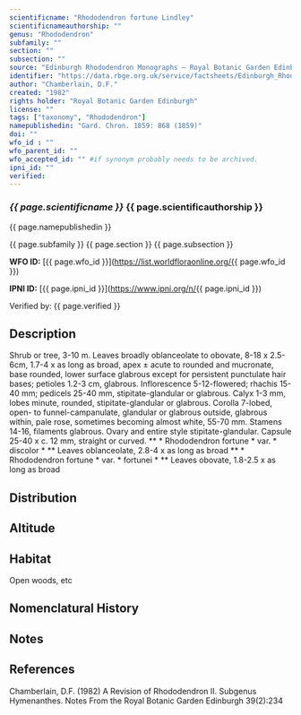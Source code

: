 ```yaml
---
scientificname: "Rhododendron fortune Lindley"
scientificnameauthorship: ""
genus: "Rhododendron"
subfamily: ""
section: ""
subsection: ""
source: "Edinburgh Rhododendron Monographs – Royal Botanic Garden Edinburgh"
identifier: "https://data.rbge.org.uk/service/factsheets/Edinburgh_Rhododendron_Monographs.xhtml"
author: "Chamberlain, D.F."
created: "1982"
rights holder: "Royal Botanic Garden Edinburgh"
license: ""
tags: ["taxonomy", "Rhododendron"]
namepublishedin: "Gard. Chron. 1859: 868 (1859)"
doi: ""
wfo_id : ""
wfo_parent_id: ""
wfo_accepted_id: "" #if synonym probably needs to be archived.                      
ipni_id: ""
verified:
---
```

### _{{ page.scientificname }}_ {{ page.scientificauthorship }}
 {{ page.namepublishedin }}

{{ page.subfamily }} {{ page.section }} {{ page.subsection }}

**WFO ID:** [{{ page.wfo_id }}](https://list.worldfloraonline.org/{{ page.wfo_id }})

**IPNI ID:** [{{ page.ipni_id }}](https://www.ipni.org/n/{{ page.ipni_id }})

Verified by: {{ page.verified }}



## Description
Shrub or tree, 3-10 m. Leaves broadly oblanceolate to obovate, 8-18 x 2.5-6cm, 1.7-4 x as long as broad, apex ± acute to rounded and mucronate, base rounded, lower surface glabrous except for persistent punctulate hair bases; petioles 1.2-3 cm, glabrous. Inflorescence 5-12-flowered; rhachis 15-40 mm; pedicels 25-40 mm, stipitate-glandular or glabrous. Calyx 1-3 mm, lobes minute, rounded, stipitate-glandular or glabrous. Corolla 7-lobed, open- to funnel-campanulate, glandular or glabrous outside, glabrous within, pale rose, sometimes becoming almost white, 55-70 mm. Stamens 14-16, filaments glabrous. Ovary and entire style stipitate-glandular. Capsule 25-40 x c. 12 mm, straight or curved. ** * Rhododendron fortune * var. * discolor * ** Leaves oblanceolate, 2.8-4 x as long as broad ** * Rhododendron fortune * var. * fortunei * ** Leaves obovate, 1.8-2.5 x as long as broad

## Distribution


## Altitude


## Habitat
Open woods, etc

## Nomenclatural History

                       
## Notes


## References

Chamberlain, D.F. (1982) A Revision of Rhododendron II. Subgenus Hymenanthes. Notes From the Royal Botanic Garden Edinburgh 39(2):234
